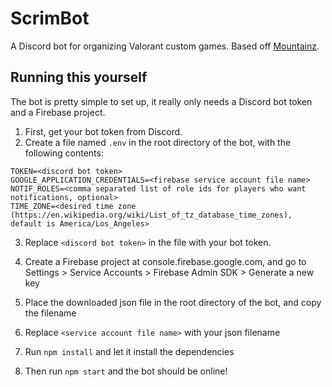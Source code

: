 # ScrimBot
A Discord bot for organizing Valorant custom games. Based off [Mountainz](https://github.com/Kalissaac/Mountainz).

## Running this yourself
The bot is pretty simple to set up, it really only needs a Discord bot token and a Firebase project.
1. First, get your bot token from Discord.
2. Create a file named `.env` in the root directory of the bot, with the following contents:
```
TOKEN=<discord bot token>
GOOGLE_APPLICATION_CREDENTIALS=<firebase service account file name>
NOTIF_ROLES=<comma separated list of role ids for players who want notifications, optional>
TIME_ZONE=<desired time zone (https://en.wikipedia.org/wiki/List_of_tz_database_time_zones), default is America/Los_Angeles>
```
3. Replace `<discord bot token>` in the file with your bot token.
4. Create a Firebase project at console.firebase.google.com, and go to Settings > Service Accounts > Firebase Admin SDK > Generate a new key
5. Place the downloaded json file in the root directory of the bot, and copy the filename
6. Replace `<service account file name>` with your json filename

7. Run `npm install` and let it install the dependencies
8. Then run `npm start` and the bot should be online!
